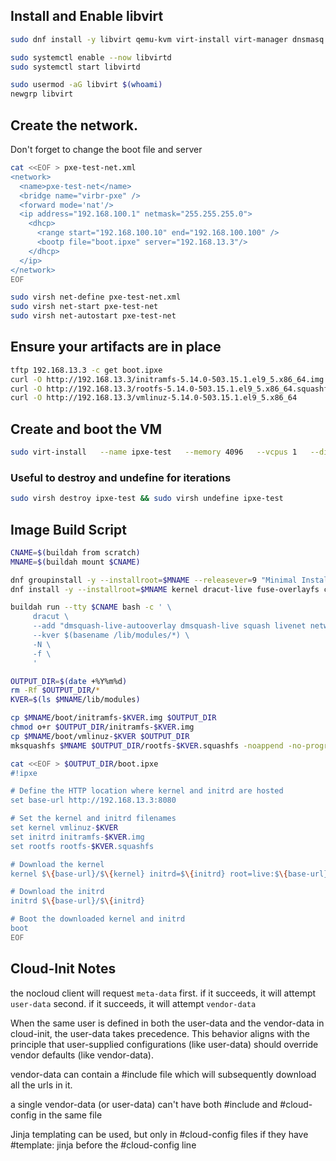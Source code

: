 

## Install and Enable libvirt

```bash
sudo dnf install -y libvirt qemu-kvm virt-install virt-manager dnsmasq

sudo systemctl enable --now libvirtd
sudo systemctl start libvirtd

sudo usermod -aG libvirt $(whoami)
newgrp libvirt
```

## Create the network.

Don't forget to change the boot file and server

```bash
cat <<EOF > pxe-test-net.xml
<network>
  <name>pxe-test-net</name>
  <bridge name="virbr-pxe" />
  <forward mode='nat'/>
  <ip address="192.168.100.1" netmask="255.255.255.0">
    <dhcp>
      <range start="192.168.100.10" end="192.168.100.100" />
      <bootp file="boot.ipxe" server="192.168.13.3"/>
    </dhcp>
  </ip>
</network>
EOF

sudo virsh net-define pxe-test-net.xml
sudo virsh net-start pxe-test-net
sudo virsh net-autostart pxe-test-net
```
## Ensure your artifacts are in place

```bash
tftp 192.168.13.3 -c get boot.ipxe
curl -O http://192.168.13.3/initramfs-5.14.0-503.15.1.el9_5.x86_64.img
curl -O http://192.168.13.3/rootfs-5.14.0-503.15.1.el9_5.x86_64.squashfs
curl -O http://192.168.13.3/vmlinuz-5.14.0-503.15.1.el9_5.x86_64
```

## Create and boot the VM

```bash
sudo virt-install   --name ipxe-test   --memory 4096   --vcpus 1   --disk none   --pxe   --os-variant generic   --network network:pxe-test-net,model=virtio   --boot network,hd  --nographics --tpm backend.type=emulator,backend.version=2.0,model=tpm-tis
```

### Useful to destroy and undefine for iterations
```bash
sudo virsh destroy ipxe-test && sudo virsh undefine ipxe-test
```

## Image Build Script

```bash
CNAME=$(buildah from scratch)
MNAME=$(buildah mount $CNAME)

dnf groupinstall -y --installroot=$MNAME --releasever=9 "Minimal Install"
dnf install -y --installroot=$MNAME kernel dracut-live fuse-overlayfs cloud-init nfs-utils kernel-modules

buildah run --tty $CNAME bash -c ' \
     dracut \
     --add "dmsquash-live-autooverlay dmsquash-live squash livenet network-manager nfs" \
     --kver $(basename /lib/modules/*) \
     -N \
     -f \
     '

OUTPUT_DIR=$(date +%Y%m%d)
rm -Rf $OUTPUT_DIR/*
KVER=$(ls $MNAME/lib/modules)

cp $MNAME/boot/initramfs-$KVER.img $OUTPUT_DIR
chmod o+r $OUTPUT_DIR/initramfs-$KVER.img
cp $MNAME/boot/vmlinuz-$KVER $OUTPUT_DIR
mksquashfs $MNAME $OUTPUT_DIR/rootfs-$KVER.squashfs -noappend -no-progress

cat <<EOF > $OUTPUT_DIR/boot.ipxe
#!ipxe

# Define the HTTP location where kernel and initrd are hosted
set base-url http://192.168.13.3:8080

# Set the kernel and initrd filenames
set kernel vmlinuz-$KVER
set initrd initramfs-$KVER.img
set rootfs rootfs-$KVER.squashfs

# Download the kernel
kernel $\{base-url}/$\{kernel} initrd=$\{initrd} root=live:$\{base-url}/$\{rootfs}  overlayroot=tmpfs,size=1G ro console=ttyS0,115200 rd.driver.pre=overlay rd.driver.pre=brd cloud-init=enabled ds=nocloud-net;s=${base-url} vm.overcommit_memory=1 selinux=0

# Download the initrd
initrd $\{base-url}/$\{initrd}

# Boot the downloaded kernel and initrd
boot
EOF
```

## Cloud-Init Notes

the nocloud client will request `meta-data` first.
if it succeeds, it will attempt `user-data` second.
if it succeeds, it will attempt `vendor-data`

When the same user is defined in both the user-data and the vendor-data in cloud-init, the user-data takes precedence. This behavior aligns with the principle that user-supplied configurations (like user-data) should override vendor defaults (like vendor-data).

vendor-data can contain a #include file which will subsequently download all the urls in it.

a single vendor-data (or user-data) can't have both #include and #cloud-config in the same file

Jinja templating can be used, but only in #cloud-config files if they have #template: jinja before the #cloud-config line

